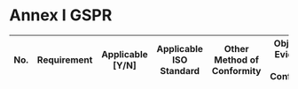 # Annex I GSPR
| **No.** | **Requirement** | **Applicable [Y/N]** | **Applicable ISO Standard** | **Other Method of Conformity** | **Objective Evidence of Conformity** |**Filfilled [Y/N]** |
| --- | ----------- | ---------- | --------- | ------------------- | ---------------------- |--------- |

